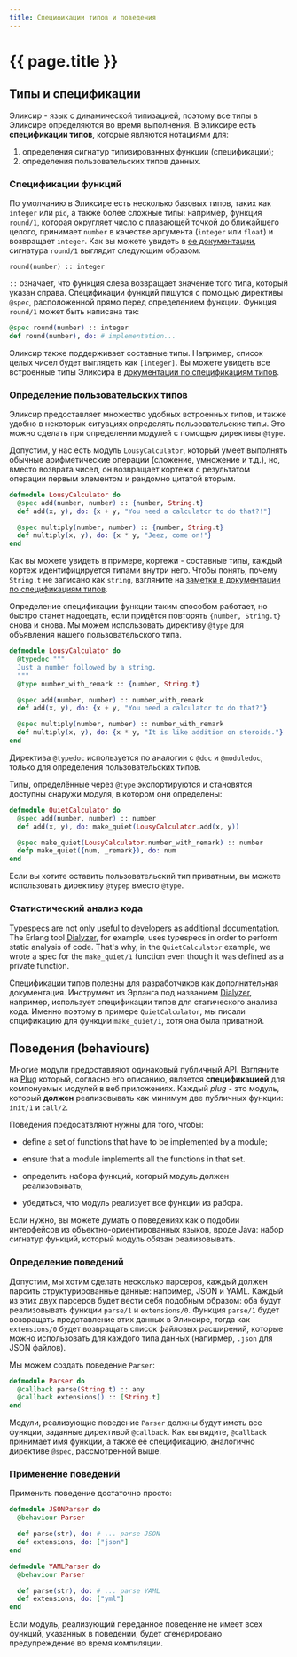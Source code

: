 ```yaml
---
title: Спецификации типов и поведения
---
```


# {{ page.title }}

## Типы и спецификации

Эликсир - язык с динамической типизацией, поэтому все типы в Эликсире определяются во время выполнения. В эликсире есть **спецификации типов**, которые являются нотациями для:

1. определения сигнатур типизированных функции (спецификации);
2. определения пользовательских типов данных.

### Спецификации функций

По умолчанию в Эликсире есть несколько базовых типов, таких как `integer` или `pid`, а также более сложные типы: например, функция `round/1`, которая округляет число с плавающей точкой до ближайшего целого, принимает `number` в качестве аргумента (`integer` или `float`) и возвращает `integer`. Как вы можете увидеть в [ее документации](https://hexdocs.pm/elixir/Kernel.html#round/1), сигнатура `round/1` выглядит следующим образом:

```
round(number) :: integer
```

`::` означает, что функция слева возвращает значение того типа, который указан справа. Спецификации функций пишутся с помощью директивы `@spec`, расположенной прямо перед определением функции. Функция `round/1` может быть написана так:

```elixir
@spec round(number) :: integer
def round(number), do: # implementation...
```

Эликсир также поддерживает составные типы. Например, список целых чисел будет выглядеть как `[integer]`. Вы можете увидеть все встроенные типы Эликсира в [документации по спецификациям типов](https://hexdocs.pm/elixir/typespecs.html).

### Определение пользовательских типов

Эликсир предоставляет множество удобных встроенных типов, и также удобно в некоторых ситуациях определять пользовательские типы. Это можно сделать при определении модулей с помощью директивы `@type`.

Допустим, у нас есть модуль `LousyCalculator`, который умеет выполнять обычные арифметические операции (сложение, умножение и т.д.), но, вместо возврата чисел, он возвращает кортежи с результатом операции первым элементом и рандомно цитатой вторым.

```elixir
defmodule LousyCalculator do
  @spec add(number, number) :: {number, String.t}
  def add(x, y), do: {x + y, "You need a calculator to do that?!"}

  @spec multiply(number, number) :: {number, String.t}
  def multiply(x, y), do: {x * y, "Jeez, come on!"}
end
```

Как вы можете увидеть в примере, кортежи - составные типы, каждый кортеж идентифицируется типами внутри него. Чтобы понять, почему `String.t` не записано как `string`, взгляните на [заметки в документации по спецификациям типов](https://hexdocs.pm/elixir/typespecs.html#notes).

Определение спецификации функции таким способом работает, но быстро станет надоедать, если придётся повторять `{number, String.t}` снова и снова. Мы можем использовать директиву `@type` для объявления нашего пользовательского типа.

```elixir
defmodule LousyCalculator do
  @typedoc """
  Just a number followed by a string.
  """
  @type number_with_remark :: {number, String.t}

  @spec add(number, number) :: number_with_remark
  def add(x, y), do: {x + y, "You need a calculator to do that?"}

  @spec multiply(number, number) :: number_with_remark
  def multiply(x, y), do: {x * y, "It is like addition on steroids."}
end
```

Директива `@typedoc` используется по аналогии с `@doc` и `@moduledoc`, только для определения пользовательских типов.

Типы, определённые через `@type` экспортируются и становятся доступны снаружи модуля, в котором они определены:

```elixir
defmodule QuietCalculator do
  @spec add(number, number) :: number
  def add(x, y), do: make_quiet(LousyCalculator.add(x, y))

  @spec make_quiet(LousyCalculator.number_with_remark) :: number
  defp make_quiet({num, _remark}), do: num
end
```

Если вы хотите оставить пользовательский тип приватным, вы можете использовать директиву `@typep` вместо `@type`.

### Статистический анализ кода

Typespecs are not only useful to developers as additional documentation. The Erlang tool [Dialyzer](http://www.erlang.org/doc/man/dialyzer.html), for example, uses typespecs in order to perform static analysis of code. That's why, in the `QuietCalculator` example, we wrote a spec for the `make_quiet/1` function even though it was defined as a private function.

Спецификации типов полезны для разработчиков как дополнительная документация. Инструмент из Эрланга под названием [Dialyzer](http://www.erlang.org/doc/man/dialyzer.html), например, использует спецификации типов для статического анализа кода. Именно поэтому в примере `QuietCalculator`, мы писали спцификацию для функции `make_quiet/1`, хотя она была приватной.

## Поведения (behaviours)

Многие модули предоставляют одинаковый публичный API. Взгляните на [Plug](https://github.com/elixir-lang/plug) который, согласно его описанию, является **спецификацией** для компонуемых модулей в веб приложениях. Каждый *plug* - это модуль, который **должен** реализовывать как минимум две публичных функции: `init/1` и `call/2`.

Поведения предосатвляют нужны для того, чтобы:

* define a set of functions that have to be implemented by a module;
* ensure that a module implements all the functions in that set.

* определить набора функций, который модуль должен реализовывать;
* убедиться, что модуль реализует все функции из рабора.

Если нужно, вы можете думать о поведениях как о подобии интерфейсов из объектно-ориентированных языков, вроде Java: набор сигнатур функций, который модуль обязан реализовывать.

### Определение поведений

Допустим, мы хотим сделать несколько парсеров, каждый должен парсить структурированные данные: например, JSON и YAML. Каждый из этих двух парсеров будет вести себя подобным образом: оба будут реализовывать функции `parse/1` и `extensions/0`. Функция `parse/1` будет возвращать представление этих данных в Эликсире, тогда как `extensions/0` будет возвращать список файловых расширений, которые можно использовать для каждого типа данных (напирмер, `.json` для JSON файлов).

Мы можем создать поведение `Parser`:

```elixir
defmodule Parser do
  @callback parse(String.t) :: any
  @callback extensions() :: [String.t]
end
```

Модули, реализующие поведение `Parser` должны будут иметь все функции, заданные директивой `@callback`. Как вы видите, `@callback` принимает имя функции, а также её спецификацию, аналогично директиве `@spec`, рассмотренной выше.

### Применение поведений

Применить поведение достаточно просто:

```elixir
defmodule JSONParser do
  @behaviour Parser

  def parse(str), do: # ... parse JSON
  def extensions, do: ["json"]
end
```

```elixir
defmodule YAMLParser do
  @behaviour Parser

  def parse(str), do: # ... parse YAML
  def extensions, do: ["yml"]
end
```

Если модуль, реализующий переданное поведение не имеет всех функций, указанных в поведении, будет сгенерировано предупреждение во время компиляции.
